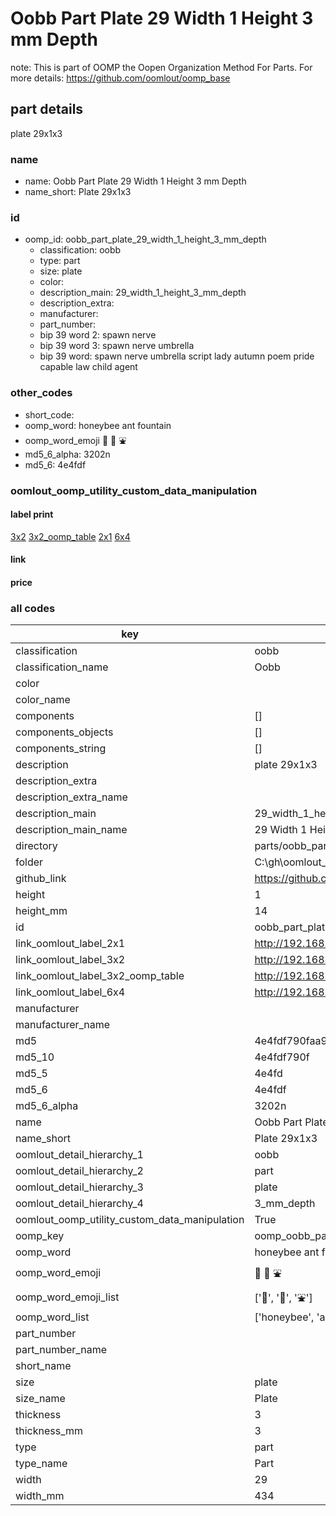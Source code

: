 # Oobb Part Plate 29 Width 1 Height 3 mm Depth  

note: This is part of OOMP the Oopen Organization Method For Parts. For more details: https://github.com/oomlout/oomp_base

##  part details
  



plate 29x1x3



### name
* name: Oobb Part Plate 29 Width 1 Height 3 mm Depth
* name_short: Plate 29x1x3 
### id
* oomp_id: oobb_part_plate_29_width_1_height_3_mm_depth
  * classification: oobb
  * type: part
  * size: plate
  * color: 
  * description_main: 29_width_1_height_3_mm_depth
  * description_extra: 
  * manufacturer: 
  * part_number: 
  * bip 39 word 2: spawn nerve
  * bip 39 word 3: spawn nerve umbrella
  * bip 39 word: spawn nerve umbrella script lady autumn poem pride capable law child agent

### other_codes
* short_code: 
* oomp_word: honeybee ant fountain
* oomp_word_emoji :honeybee: :ant: :fountain:
* md5_6_alpha: 3202n
* md5_6: 4e4fdf






### oomlout_oomp_utility_custom_data_manipulation
#### label print
[3x2](http://192.168.1.245:1112/?label=oomp%203202n)
[3x2_oomp_table](http://192.168.1.108:1112/?label=oomp%203202n)
[2x1](http://192.168.1.242:1112/?label=oomp%203202n)
[6x4](http://192.168.1.55:1112/?label=oomp%203202n)    

#### link

                              

#### price







### all codes 
| key | value |  
| --- | --- |  
| classification | oobb |  
| classification_name | Oobb |  
| color |  |  
| color_name |  |  
| components | [] |  
| components_objects | [] |  
| components_string | [] |  
| description | plate 29x1x3 |  
| description_extra |  |  
| description_extra_name |  |  
| description_main | 29_width_1_height_3_mm_depth |  
| description_main_name | 29 Width 1 Height 3 mm Depth |  
| directory | parts/oobb_part_plate_29_width_1_height_3_mm_depth |  
| folder | C:\gh\oomlout_oobb_version_4_generated_parts\things\oobb_part_plate_29_width_1_height_3_mm_depth |  
| github_link | https://github.com/oomlout/oomlout_oomp_part_src/tree/main/parts/oobb_part_plate_29_width_1_height_3_mm_depth |  
| height | 1 |  
| height_mm | 14 |  
| id | oobb_part_plate_29_width_1_height_3_mm_depth |  
| link_oomlout_label_2x1 | http://192.168.1.242:1112/?label=oomp%203202n |  
| link_oomlout_label_3x2 | http://192.168.1.245:1112/?label=oomp%203202n |  
| link_oomlout_label_3x2_oomp_table | http://192.168.1.108:1112/?label=oomp%203202n |  
| link_oomlout_label_6x4 | http://192.168.1.55:1112/?label=oomp%203202n |  
| manufacturer |  |  
| manufacturer_name |  |  
| md5 | 4e4fdf790faa94e03ebe4c1bd8651e85 |  
| md5_10 | 4e4fdf790f |  
| md5_5 | 4e4fd |  
| md5_6 | 4e4fdf |  
| md5_6_alpha | 3202n |  
| name | Oobb Part Plate 29 Width 1 Height 3 mm Depth |  
| name_short | Plate 29x1x3  |  
| oomlout_detail_hierarchy_1 | oobb |  
| oomlout_detail_hierarchy_2 | part |  
| oomlout_detail_hierarchy_3 | plate |  
| oomlout_detail_hierarchy_4 | 3_mm_depth |  
| oomlout_oomp_utility_custom_data_manipulation | True |  
| oomp_key | oomp_oobb_part_plate_29_width_1_height_3_mm_depth |  
| oomp_word | honeybee ant fountain |  
| oomp_word_emoji | :honeybee: :ant: :fountain: |  
| oomp_word_emoji_list | [':honeybee:', ':ant:', ':fountain:'] |  
| oomp_word_list | ['honeybee', 'ant', 'fountain'] |  
| part_number |  |  
| part_number_name |  |  
| short_name |  |  
| size | plate |  
| size_name | Plate |  
| thickness | 3 |  
| thickness_mm | 3 |  
| type | part |  
| type_name | Part |  
| width | 29 |  
| width_mm | 434 |  
